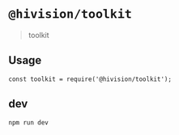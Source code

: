 # `@hivision/toolkit`

> toolkit
## Usage

```
const toolkit = require('@hivision/toolkit');

```

## dev

```
npm run dev
```

